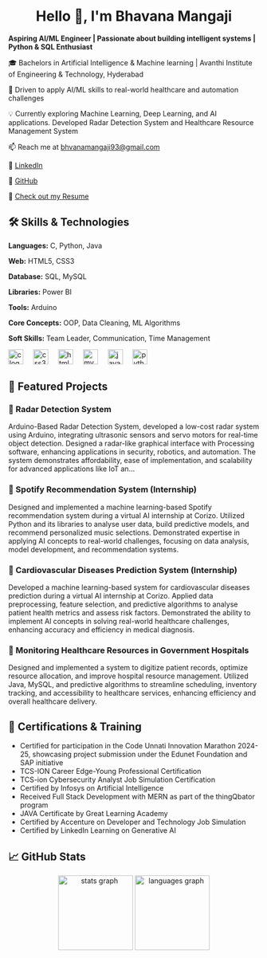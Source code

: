  <h1 align="center">Hello 👋, I'm Bhavana Mangaji</h1>

 **Aspiring AI/ML Engineer | Passionate about building intelligent systems | Python & SQL Enthusiast**

🎓 Bachelors in Artificial Intelligence & Machine learning | Avanthi Institute of Engineering & Technology, Hyderabad

📌 Driven to apply AI/ML skills to real-world healthcare and automation challenges

💡 Currently exploring Machine Learning, Deep Learning, and AI applications. Developed Radar Detection System and Healthcare Resource Management System

📫 Reach me at <a href="mailto:bhvanamangaji93@gmail.com" class="email-link">bhvanamangaji93@gmail.com</a>

🔗 <a href="https://www.linkedin.com/in/bhavana-mangaji-02aab426b">LinkedIn</a> 

🔗 <a href="https://github.com/bhavana0222">GitHub</a>

📄 <a href="https://drive.google.com/file/d/1o3P-JblYCj5zHSF5VUUlqiZ50zQe-NwQ/view?usp=sharing">Check out my Resume</a>

## 🛠️ Skills & Technologies

**Languages:** C, Python, Java

**Web:** HTML5, CSS3

**Database:** SQL, MySQL

**Libraries:** Power BI

**Tools:** Arduino

**Core Concepts:** OOP, Data Cleaning, ML Algorithms

**Soft Skills:** Team Leader, Communication, Time Management

<p align="left">
  <img src="https://cdn.jsdelivr.net/gh/devicons/devicon/icons/c/c-original.svg" height="30" alt="c logo" />
  <img width="12" />
  <img src="https://cdn.jsdelivr.net/gh/devicons/devicon/icons/css3/css3-original.svg" height="30" alt="css3 logo" />
  <img width="12" />
  <img src="https://cdn.jsdelivr.net/gh/devicons/devicon/icons/html5/html5-original.svg" height="30" alt="html5 logo" />
  <img width="12" />
  <img src="https://cdn.jsdelivr.net/gh/devicons/devicon/icons/mysql/mysql-original.svg" height="30" alt="mysql logo" />
  <img width="12" />
  <img src="https://cdn.jsdelivr.net/gh/devicons/devicon/icons/java/java-original.svg" height="30" alt="java logo" />
  <img width="12" />
  <img src="https://cdn.jsdelivr.net/gh/devicons/devicon/icons/python/python-original.svg" height="30" alt="python logo" />
</p>

## 💼 Featured Projects

### 🔹 Radar Detection System

Arduino-Based Radar Detection System, developed a low-cost radar system using Arduino, integrating ultrasonic sensors and servo motors for real-time object detection. Designed a radar-like graphical interface with Processing software, enhancing applications in security, robotics, and automation. The system demonstrates affordability, ease of implementation, and scalability for advanced applications like IoT an...

### 🔹 Spotify Recommendation System (Internship)

Designed and implemented a machine learning-based Spotify recommendation system during a virtual AI internship at Corizo. Utilized Python and its libraries to analyse user data, build predictive models, and recommend personalized music selections. Demonstrated expertise in applying AI concepts to real-world challenges, focusing on data analysis, model development, and recommendation systems.

### 🔹 Cardiovascular Diseases Prediction System (Internship)

Developed a machine learning-based system for cardiovascular diseases prediction during a virtual AI internship at Corizo. Applied data preprocessing, feature selection, and predictive algorithms to analyse patient health metrics and assess risk factors. Demonstrated the ability to implement Al concepts in solving real-world healthcare challenges, enhancing accuracy and efficiency in medical diagnosis.

### 🔹 Monitoring Healthcare Resources in Government Hospitals

Designed and implemented a system to digitize patient records, optimize resource allocation, and improve hospital resource management. Utilized Java, MySQL, and predictive algorithms to streamline scheduling, inventory tracking, and accessibility to healthcare services, enhancing efficiency and overall healthcare delivery.

## 📜 Certifications & Training

* Certified for participation in the Code Unnati Innovation Marathon 2024-25, showcasing project submission under the Edunet Foundation and SAP initiative
* TCS-ION Career Edge-Young Professional Certification
* TCS-ion Cybersecurity Analyst Job Simulation Certification
* Certified by Infosys on Artificial Intelligence
* Received Full Stack Development with MERN as part of the thingQbator program
* JAVA Certificate by Great Learning Academy
* Certified by Accenture on Developer and Technology Job Simulation
* Certified by LinkedIn Learning on Generative AI

## 📈 GitHub Stats
   
<p align="center">
  <img src="https://github-readme-stats.vercel.app/api?username=bhavana0222&hide_title=false&hide_rank=false&show_icons=true&include_all_commits=true&count_private=true&disable_animations=false&theme=dracula&locale=en&hide_border=false" height="150" alt="stats graph" />
  <img src="https://github-readme-stats.vercel.app/api/top-langs?username=bhavana0222&locale=en&hide_title=false&layout=compact&card_width=320&langs_count=5&theme=dracula&hide_border=false" height="150" alt="languages graph" />
</p>


